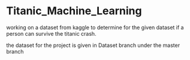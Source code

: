 # Titanic_Machine_Learning

working on a dataset from kaggle to determine for the given dataset if a person can survive the titanic crash.

the dataset for the project is given in Dataset branch under the master branch 

